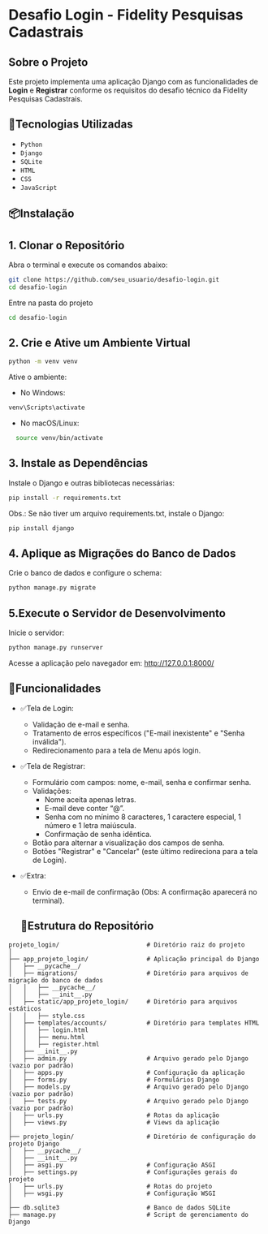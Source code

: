 # Desafio Login - Fidelity Pesquisas Cadastrais

## Sobre o Projeto
Este projeto implementa uma aplicação Django com as funcionalidades de **Login** e **Registrar** conforme os requisitos do desafio técnico da Fidelity Pesquisas Cadastrais.

## 🚀Tecnologias Utilizadas
- ``Python``
- ``Django``
- ``SQLite``
- ``HTML``
- ``CSS``
- ``JavaScript``
## 📦​Instalação
## 1. Clonar o Repositório

Abra o terminal e execute os comandos abaixo:

```bash
git clone https://github.com/seu_usuario/desafio-login.git
cd desafio-login
```
Entre na pasta do projeto

```bash
cd desafio-login
```
## 2. Crie e Ative um Ambiente Virtual
```bash
python -m venv venv
```
Ative o ambiente:
- No Windows:
```bash
venv\Scripts\activate
```
- No macOS/Linux:
```bash
  source venv/bin/activate
```
## 3. Instale as Dependências
Instale o Django e outras bibliotecas necessárias:
```bash
pip install -r requirements.txt
```
Obs.: Se não tiver um arquivo requirements.txt, instale o Django:
```bash
pip install django
```
## 4. Aplique as Migrações do Banco de Dados
Crie o banco de dados e configure o schema:
```bash
python manage.py migrate
```
## 5.Execute o Servidor de Desenvolvimento
Inicie o servidor:
```bash
python manage.py runserver
```
Acesse a aplicação pelo navegador em: http://127.0.0.1:8000/

## 🔗Funcionalidades
- ✅Tela de Login:
  - Validação de e-mail e senha.
  - Tratamento de erros específicos ("E-mail inexistente" e "Senha inválida").
  - Redirecionamento para a tela de Menu após login.
- ✅Tela de Registrar:
  - Formulário com campos: nome, e-mail, senha e confirmar senha.
  - Validações:
    - Nome aceita apenas letras.
    - E-mail deve conter “@”.
    - Senha com no mínimo 8 caracteres, 1 caractere especial, 1 número e 1 letra maiúscula.
    - Confirmação de senha idêntica.
  - Botão para alternar a visualização dos campos de senha.
  - Botões "Registrar" e "Cancelar" (este último redireciona para a tela de Login).
- ✅Extra:
  - Envio de e-mail de confirmação (Obs: A confirmação aparecerá no terminal).

  ## 📌Estrutura do Repositório
  
```text
projeto_login/                        # Diretório raiz do projeto
│
├── app_projeto_login/                # Aplicação principal do Django
│   ├── __pycache__/  
│   ├── migrations/                   # Diretório para arquivos de migração do banco de dados
│   │   ├── __pycache__/  
│   │   ├── __init__.py  
│   ├── static/app_projeto_login/     # Diretório para arquivos estáticos
│   │   ├── style.css  
│   ├── templates/accounts/           # Diretório para templates HTML
│   │   ├── login.html  
│   │   ├── menu.html  
│   │   ├── register.html  
│   ├── __init__.py  
│   ├── admin.py                      # Arquivo gerado pelo Django (vazio por padrão)
│   ├── apps.py                       # Configuração da aplicação
│   ├── forms.py                      # Formulários Django
│   ├── models.py                     # Arquivo gerado pelo Django (vazio por padrão)
│   ├── tests.py                      # Arquivo gerado pelo Django (vazio por padrão)
│   ├── urls.py                       # Rotas da aplicação
│   ├── views.py                      # Views da aplicação
│
├── projeto_login/                    # Diretório de configuração do projeto Django
│   ├── __pycache__/  
│   ├── __init__.py  
│   ├── asgi.py                       # Configuração ASGI
│   ├── settings.py                   # Configurações gerais do projeto
│   ├── urls.py                       # Rotas do projeto
│   ├── wsgi.py                       # Configuração WSGI
│
├── db.sqlite3                        # Banco de dados SQLite
├── manage.py                         # Script de gerenciamento do Django

